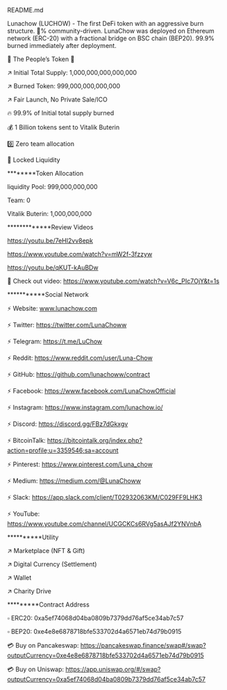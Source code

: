 README.md


Lunachow (LUCHOW) - The first DeFi token with an aggressive burn structure. 💯% community-driven. LunaChow was deployed on Ethereum network (ERC-20) with a fractional bridge on BSC chain (BEP20). 99.9% burned immediately after deployment. 

🚀  The People’s Token 🚀

↗️  Initial Total Supply: 1,000,000,000,000,000

↗️  Burned Token: 999,000,000,000,000

↗️   Fair Launch, No Private Sale/ICO

🔥  99.9% of Initial total supply burned

💰 1 Billion tokens sent to Vitalik Buterin

0️⃣  Zero team allocation

🔐  Locked Liquidity

********Token Allocation

liquidity Pool: 999,000,000,000

Team: 0

Vitalik Buterin: 1,000,000,000

*************Review Videos

https://youtu.be/7eHI2vv8epk

https://www.youtube.com/watch?v=mW2f-3fzzyw

https://youtu.be/qKUT-kAuBDw

👀 Check out video: https://www.youtube.com/watch?v=V6c_PIc7OjY&t=1s


***********Social Network

⚡️ Website:  www.lunachow.com

⚡️ Twitter: https://twitter.com/LunaChoww 

⚡️ Telegram: https://t.me/LuChow 

⚡️  Reddit: https://www.reddit.com/user/Luna-Chow 

⚡️  GitHub: https://github.com/lunachoww/contract

⚡️  Facebook: https://www.facebook.com/LunaChowOfficial

⚡️  Instagram: https://www.instagram.com/lunachow.io/

⚡️  Discord: https://discord.gg/FBz7dGkxgv

⚡️  BitcoinTalk: https://bitcointalk.org/index.php?action=profile;u=3359546;sa=account

⚡️ Pinterest: https://www.pinterest.com/Luna_chow

⚡️ Medium: https://medium.com/@LunaChoww

⚡️ Slack: https://app.slack.com/client/T02932063KM/C029FF9LHK3

⚡️ YouTube: https://www.youtube.com/channel/UCGCKCs6RVg5asAJf2YNVnbA

**********Utility

↗️  Marketplace (NFT & Gift)

↗️  Digital Currency (Settlement)

↗️  Wallet 

↗️  Charity Drive

*********Contract Address

▫️ ERC20: 0xa5ef74068d04ba0809b7379dd76af5ce34ab7c57

▫️ BEP20: 0xe4e8e6878718bfe533702d4a6571eb74d79b0915


💳 Buy on Pancakeswap:
https://pancakeswap.finance/swap#/swap?outputCurrency=0xe4e8e6878718bfe533702d4a6571eb74d79b0915

💳 Buy on Uniswap:
https://app.uniswap.org/#/swap?outputCurrency=0xa5ef74068d04ba0809b7379dd76af5ce34ab7c57
